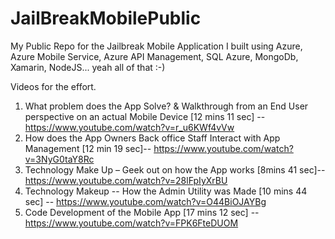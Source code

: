 # JailBreakMobilePublic
My Public Repo for the Jailbreak Mobile Application I built using Azure, Azure Mobile Service, Azure API Management, SQL Azure, MongoDb, Xamarin, NodeJS... yeah all of that :-) 

Videos for the effort. 

1. What problem does the App Solve? & Walkthrough from an End User perspective on an actual Mobile Device [12 mins 11 sec] -- https://www.youtube.com/watch?v=r_u6KWf4vVw
2. How does the App Owners Back office Staff Interact with App Management [12 min 19 sec]-- https://www.youtube.com/watch?v=3NyG0taY8Rc
3. Technology Make Up – Geek out on how the App works [8mins 41 sec]-- https://www.youtube.com/watch?v=28lFpIyXrBU
4. Technology Makeup -- How the Admin Utility was Made [10 mins 44 sec] -- https://www.youtube.com/watch?v=O44BiOJAYBg
5. Code Development of the Mobile App [17 mins 12 sec] -- https://www.youtube.com/watch?v=FPK6FteDUOM
